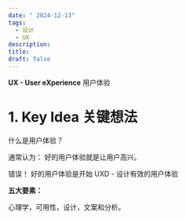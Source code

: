 ```yaml
---
date: " 2024-12-13"
tags:
  - 设计
  - UX
description: 
title: 
draft: false
---
```

**UX - User eXperience** 用户体验
# 1. Key Idea 关键想法

什么是用户体验？

通常认为： 好的用户体验就是让用户高兴。

错误！ 好的用户体验是开始 UXD - 设计有效的用户体验

**五大要素：**

心理学，可用性，设计，文案和分析。